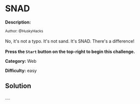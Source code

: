 # SNAD

**Description:**

<small>Author: @HuskyHacks</small><br><br>No, it's not a typo. It's not sand. It's SNAD. There's a difference! <br><br>
<b>Press the <code>Start</code> button on the top-right to begin this challenge.</b>


**Category:** Web

**Difficulty:** easy

## Solution

....
